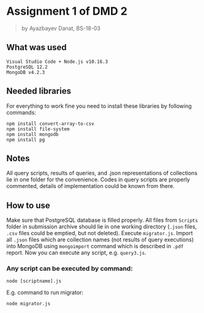 # Assignment 1 of DMD 2
> by Ayazbayev Danat, BS-18-03
## What was used
```
Visual Studio Code + Node.js v10.16.3
PostgreSQL 12.2
MongoDB v4.2.3
```
## Needed libraries
For everything to work fine you need to install these libraries by following commands:
```
npm install convert-array-to-csv
npm install file-system
npm install mongodb
npm install pg
```

## Notes
All query scripts, results of queries, and .json representations of collections lie in one folder for the convenience.
Codes in query scripts are properly commented, details of implementation could be known    from there.
## How to use
Make sure that PostgreSQL database is filled properly.
All files from `Scripts` folder in submission archive should lie in one working directory (`.json` files, `.csv` files could be emptied, but not deleted).
Execute `migrator.js`.
Import all `.json` files which are collection names (not results of query executions) into MongoDB using `mongoimport` command which is described in `.pdf` report.
Now you can execute any script, e.g. `query3.js`.
### Any script can be executed by command:
```
node [scriptname].js
```
E.g. command to run migrator:
```
node migrator.js
```
